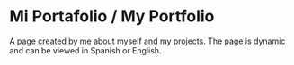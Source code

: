 # Mi Portafolio / My Portfolio
A page created by me about myself and my projects. The page is dynamic and can be viewed in Spanish or English.
